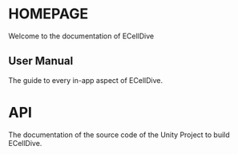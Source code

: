 # HOMEPAGE
Welcome to the documentation of ECellDive

## User Manual
The guide to every in-app aspect of ECellDive.

# API
The documentation of the source code of the Unity Project to build ECellDive.